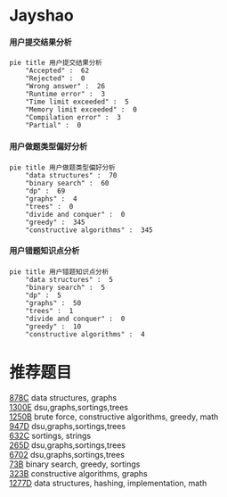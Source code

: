# Jayshao

<!-- tabs:start -->



#### **用户提交结果分析**

```mermaid
pie title 用户提交结果分析
    "Accepted" :  62
    "Rejected" :  0
    "Wrong answer" :  26
    "Runtime error" :  3
    "Time limit exceeded" :  5
    "Memory limit exceeded" :  0
    "Compilation error" :  3
    "Partial" :  0
```

#### **用户做题类型偏好分析**

```mermaid
pie title 用户做题类型偏好分析
    "data structures" :  70
    "binary search" :  60
    "dp" :  69
    "graphs" :  4
    "trees" :  0
    "divide and conquer" :  0
    "greedy" :  345
    "constructive algorithms" :  345
```
#### **用户错题知识点分析**

```mermaid
pie title 用户错题知识点分析
    "data structures" :  5
    "binary search" :  5
    "dp" :  5
    "graphs" :  50
    "trees" :  1
    "divide and conquer" :  0
    "greedy" :  10
    "constructive algorithms" :  4
```



<!-- tabs:end -->
# 推荐题目
[878C](https://codeforces.com/contest/878/problem/C)		data structures,
                        graphs		  
[1300E](https://codeforces.com/contest/1300/problem/E)		dsu,graphs,sortings,trees		  
[1250B](https://codeforces.com/contest/1250/problem/B)		brute force,
                        constructive algorithms,
                        greedy,
                        math		  
[947D](https://codeforces.com/contest/947/problem/D)		dsu,graphs,sortings,trees		  
[632C](https://codeforces.com/contest/632/problem/C)		sortings,
                        strings		  
[265D](https://codeforces.com/contest/265/problem/D)		dsu,graphs,sortings,trees		  
[6702](https://codeforces.com/contest/670/problem/2)		dsu,graphs,sortings,trees		  
[73B](https://codeforces.com/contest/73/problem/B)		binary search,
                        greedy,
                        sortings		  
[323B](https://codeforces.com/contest/323/problem/B)		constructive algorithms,
                        graphs		  
[1277D](https://codeforces.com/contest/1277/problem/D)		data structures,
                        hashing,
                        implementation,
                        math		  
